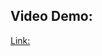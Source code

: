 ## Video Demo:
[Link: ](https://drive.google.com/file/d/1XRdlS-Xtd9VHxzrZW8P_uDKSMEoIoAGG/view?usp=sharing)